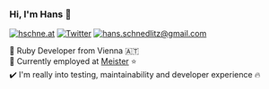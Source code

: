 ### Hi, I'm Hans :wave:

[![hschne.at](https://img.shields.io/static/v1?label=hschne.at&message=%20&color=green&logo=&style=flat-square&logoColor=white)](http://hschne.at)
[![Twitter](https://img.shields.io/static/v1?label=Twitter&message=%20&color=blue&logo=Twitter&style=flat-square&logoColor=white)](https://twitter.com/hschnedlitz)
[![hans.schnedlitz@gmail.com](https://img.shields.io/static/v1?label=hans.schnedlitz@gmail.com&message=%20&color=red&logo=gmail&style=flat-square&logoColor=white)](mailto:hans.schnedlitz@gmail.com)
  
  
:gem: Ruby Developer from Vienna :austria:  
:wrench: Currently employed at [Meister](https://www.meisterlabs.com/) :star:   
:heavy_check_mark: I'm really into testing, maintainability and developer experience :fire:
